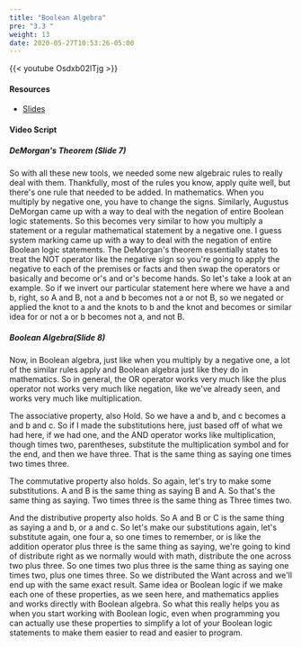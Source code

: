 ```yaml
---
title: "Boolean Algebra"
pre: "3.3 "
weight: 13
date: 2020-05-27T10:53:26-05:00
---
```


{{< youtube Osdxb02lTjg >}}


#### Resources

* [Slides](/1-cc110/03-bits-and-boolean-algebra/slides/03-Bits-and-Boolean-Algebra.pdf)

#### Video Script

##### DeMorgan's Theorem (Slide 7)

So with all these new tools, we needed some new algebraic rules to really deal with them. Thankfully, most of the rules you know, apply quite well, but there's one rule that needed to be added. In mathematics. When you multiply by negative one, you have to change the signs. Similarly, Augustus DeMorgan came up with a way to deal with the negation of entire Boolean logic statements. So this becomes very similar to how you multiply a statement or a regular mathematical statement by a negative one. I guess system marking came up with a way to deal with the negation of entire Boolean logic statements.  The DeMorgan's theorem essentially states to treat the NOT operator like the negative sign so you're going to apply the negative to each of the premises or facts and then swap the operators or basically and become or's and or's become hands. So let's take a look at an example. So if we invert our particular statement here where we have a and b, right, so A and B, not a and b becomes not a or not B, so we negated or applied the knot to a and the knots to b and the knot and becomes or similar idea for or not a or b becomes not a, and not B. 

##### Boolean Algebra(Slide 8)

Now, in Boolean algebra, just like when you multiply by a negative one, a lot of the similar rules apply and Boolean algebra just like they do in mathematics. So in general, the OR operator works very much like the plus operator not works very much like negation, like we've already seen, and works very much like multiplication. 

The associative property, also Hold. So we have a and b, and c becomes a and b and c. So if I made the substitutions here, just based off of what we had here, if we had one, and the AND operator works like multiplication, though times two, parentheses, substitute the multiplication symbol and for the end, and then we have three. That is the same thing as saying one times two times three. 

The commutative property also holds. So again, let's try to make some substitutions. A and B is the same thing as saying B and A. So that's the same thing as saying. Two times three is the same thing as Three times two. 

And the distributive property also holds. So A and B or C is the same thing as saying a and b, or a and c. So let's make our substitutions again, let's substitute again, one four a, so one times to remember, or is like the addition operator plus three is the same thing as saying, we're going to kind of distribute right as we normally would with math, distribute the one across two plus three. So one times two plus three is the same thing as saying one times two, plus one times three. So we distributed the Want across and we'll end up with the same exact result. Same idea or Boolean logic if we make each one of these properties, as we seen here, and mathematics applies and works directly with Boolean algebra. So what this really helps you as when you start working with Boolean logic, even when programming you can actually use these properties to simplify a lot of your Boolean logic statements to make them easier to read and easier to program. 